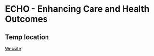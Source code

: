 # ECHO - Enhancing Care and Health Outcomes

## Temp location

[Website](https://michaelkramer.github.io/echo/)
